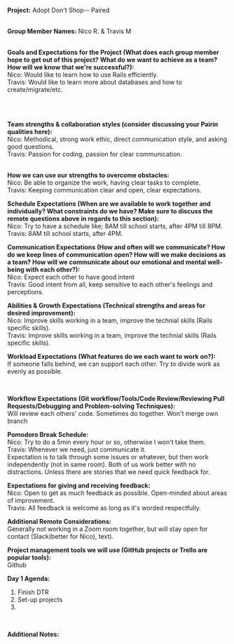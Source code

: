 **Project:** Adopt Don't Shop-- Paired
<br><br>

**Group Member Names:** Nico R. & Travis M
<br><br>

**Goals and Expectations for the Project (What does each group member hope to get out of this project? What do we want to achieve as a team? How will we know that we're successful?):** <br>
Nico: Would like to learn how to use Rails efficiently.
<br>
Travis: Would like to learn more about databases and how to create/migrate/etc.

<br><br>

**Team strengths & collaboration styles (consider discussing your Pairin qualities here):**
<br>
Nico: Methodical, strong work ethic, direct communication style, and asking good questions.
<br>
Travis: Passion for coding, passion for clear communication.
<br><br>

**How we can use our strengths to overcome obstacles:**
<br>
Nico: Be able to organize the work, having clear tasks to complete.
<br>
Travis: Keeping communication clear and open, clear expectations.
<br>

**Schedule Expectations (When are we available to work together and individually? What constraints do we have? Make sure to discuss the remote questions above in regards to this section):**
<br>
Nico: Try to have a schedule like; 8AM till school starts, after 4PM till 8PM.
<br>
Travis: 8AM till school starts, after 4PM.
<br>

**Communication Expectations (How and often will we communicate? How do we keep lines of communication open? How will we make decisions as a team? How will we communicate about our emotional and mental well-being with each other?):**
<br>
Nico: Expect each other to have good intent
<br>
Travis: Good intent from all, keep sensitive to each other's feelings and perceptions.
<br>

**Abilities & Growth Expectations (Technical strengths and areas for desired improvement):**
<br>
Nico: Improve skills working in a team, improve the technial skills (Rails specific skills).
<br>
Travis: Improve skills working in a team, improve the technial skills (Rails specific skills).
<br>

**Workload Expectations (What features do we each want to work on?):**
<br>
If someone falls behind, we can support each other. Try to divide work as evenly as possible.

<br>

**Workflow Expectations (Git workflow/Tools/Code Review/Reviewing Pull Requests/Debugging and Problem-solving Techniques):**
<br>
Will review each others' code. Sometimes do together. Won't merge own branch
<br>

**Pomodoro Break Schedule:**
<br>
Nico: Try to do a 5min every hour or so, otherwise I won't take them.
<br>
Travis: Whenever we need, just communicate it.
<br>
Expectation is to talk through some issues or whatever, but then work independently (not in same room). Both of us work better with no distractions. Unless there are stories that we need quick feedback for.
<br>

**Expectations for giving and receiving feedback:**
<br>
Nico: Open to get as much feedback as possible. Open-minded about areas of improvement.
<br>
Travis: All feedback is welcome as long as it's worded respectfully.
<br>

**Additional Remote Considerations:**
<br>
Generally not working in a Zoom room together, but will stay open for contact (Slack(better for Nico), text).
<br>

**Project management tools we will use (GitHub projects or Trello are popular tools):**
<br>
Github
<br>

**Day 1 Agenda:**
<br>
1. Finish DTR <br>
2. Set-up projects<br>
3.
<br>

**Additional Notes:**
